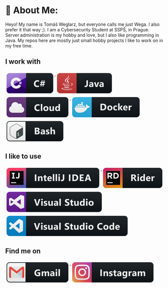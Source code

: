 # 💫 About Me:
Heyo! My name is Tomáš Weglarz, but everyone calls me just Wega. I also prefer it that way ;). I am a Cybersecurity Student at SSPŠ, in Prague. Server administration is my hobby and love, but I also like programming in Java. My repos here are mostly just small hobby projects I like to work on in my free time. 

## I work with
<p align="left">
  <a href="#">
    <img src="svg/csharp.svg" alt="csharp" style="vertical-align:top; margin:6px 4px">
  </a> 
  <a href="#">
    <img src="svg/java.svg" alt="java" style="vertical-align:top; margin:6px 4px">
  </a>  
  <a href="#">
    <img src="svg/cloud.svg" alt="cloud" style="vertical-align:top; margin:6px 4px">
  </a>  
  <a href="#">
    <img src="svg/docker.svg" alt="docker" style="vertical-align:top; margin:6px 4px">
  </a> 
  <a href="#">
    <img src="svg/bash.svg" alt="bash" style="vertical-align:top; margin:6px 4px">
  </a> 
</p>

## I like to use
<p align="left">
  <a href="#">
    <img src="svg/jetbrains_intellij.svg" alt="jetbrains_intellij" style="vertical-align:top; margin:6px 4px">
  </a> 
  <a href="#">
    <img src="svg/jetbrains_rider.svg" alt="jetbrains_rider" style="vertical-align:top; margin:6px 4px">
  </a> 
  <a href="#">
    <img src="svg/visualstudio.svg" alt="visualstudio" style="vertical-align:top; margin:6px 4px">
  </a> 
  <a href="#">
    <img src="svg/visualstudio_code.svg" alt="visualstudio_code" style="vertical-align:top; margin:6px 4px">
  </a>
</p>

## Find me on 
<p align="left">
  <a href="#">
    <img src="svg/gmail.svg" alt="gmail" style="vertical-align:top; margin:6px 4px">
  </a>  
  <a href="#">
    <img src="svg/instagram.svg" alt="instagram" style="vertical-align:top; margin:6px 4px">
  </a>  
</p>
